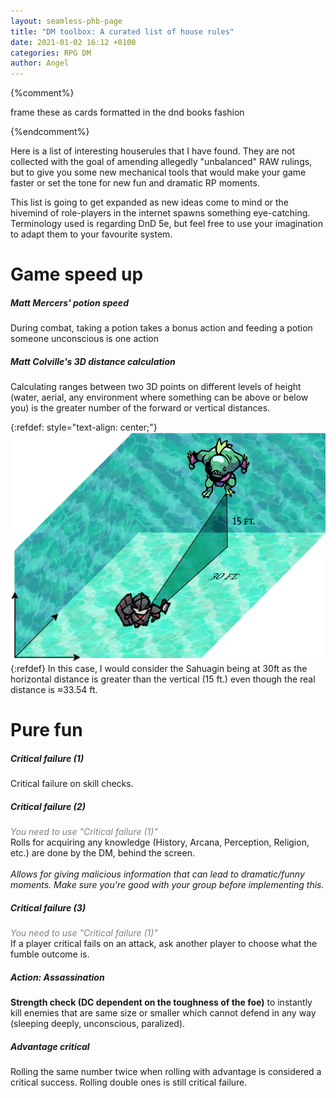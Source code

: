 ```yaml
---
layout: seamless-phb-page
title: "DM toolbox: A curated list of house rules"
date: 2021-01-02 16:12 +0100
categories: RPG DM
author: Angel 
---
```

{%comment%}

frame these as cards formatted in the dnd books fashion

{%endcomment%}

Here is a list of interesting houserules that I have found. They are not collected with the goal of amending allegedly "unbalanced" RAW rulings, but to give you some new mechanical tools that would make your game faster or set the tone for new fun and dramatic RP moments. 

This list is going to get expanded as new ideas come to mind or the hivemind of role-players in the internet spawns something eye-catching. Terminology used is regarding DnD 5e, but feel free to use your imagination to adapt them to your favourite system.

# Game speed up


<div class='descriptive'>
<h5>Matt Mercers' potion speed</h5>
During combat, taking a potion takes a bonus action and feeding a potion someone unconscious is one action
</div>

<div class='descriptive'>
<h5>Matt Colville's 3D distance calculation</h5>
Calculating ranges between two 3D points on different levels of height (water, aerial, any environment where something can be above or below you) is the greater number of the forward or vertical distances. 
</div>

{:refdef: style="text-align: center;"}
![Fig1. diagram showing a player character and an enemy in water combat](/assets/img/3d_combat_example.png)
{:refdef}
In this case, I would consider the Sahuagin being at 30ft as the horizontal distance is greater than the vertical (15 ft.) even though the real distance is ≈33.54 ft. 



# Pure fun

<div class='descriptive'>
<h5>Critical failure (1)</h5>
Critical failure on skill checks. 
</div>

<div class='descriptive'>
<h5>Critical failure (2)</h5>
<em style="color:grey;">You need to use "Critical failure (1)"</em><br>
Rolls for acquiring any knowledge (History, Arcana, Perception, Religion, etc.) are done by the DM, behind the screen. 
<br>

<br>
<em>Allows for giving malicious information that can lead to dramatic/funny moments. Make sure you're good with your group before implementing this.</em>
</div>

<div class='descriptive'>
<h5>Critical failure (3)</h5>
<em style="color:grey;">You need to use "Critical failure (1)"</em><br>
If a player critical fails on an attack, ask another player to choose what the fumble outcome is.
</div>
 
<div class='descriptive'>
<h5>Action: Assassination</h5>
<strong>Strength check (DC dependent on the toughness of the foe)</strong> to instantly kill enemies that are same size or smaller which cannot defend in any way (sleeping deeply, unconscious, paralized).
</div>

<div class='descriptive'>
<h5>Advantage critical</h5>
Rolling the same number twice when rolling with advantage is considered a critical success. Rolling double ones is still  critical failure.
</div>
